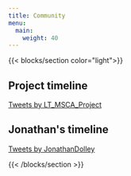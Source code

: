 ```yaml
---
title: Community
menu:
  main:
    weight: 40
---
```


{{< blocks/section color="light">}}

<div class="container">
	<div class="row align-items-left">
	  <div class="col-sm">
    <h2>Project timeline</h2>
		<a class="twitter-timeline" data-width="600" data-height="1000" href="https://twitter.com/LT_MSCA_Project?ref_src=twsrc%5Etfw">Tweets by LT_MSCA_Project</a> <script async src="https://platform.twitter.com/widgets.js" charset="utf-8"></script>
	  </div>
    <div class="col-sm">
    <h2>Jonathan's timeline</h2>
		<a class="twitter-timeline" data-width="600" data-height="1000" href="https://twitter.com/JonathanDolley?ref_src=twsrc%5Etfw">Tweets by JonathanDolley</a> <script async src="https://platform.twitter.com/widgets.js" charset="utf-8"></script>
	  </div>
	</div>
  </div>

{{< /blocks/section >}}